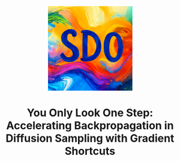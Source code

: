 <div style="text-align: center;">
  <img src="assets/SDO.png" height="225" style="display: inline-block;">
</div>
<h1 align="center">  You Only Look One Step: Accelerating Backpropagation in Diffusion Sampling with Gradient Shortcuts 
